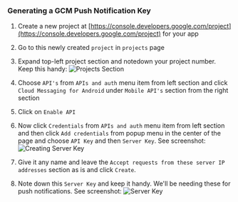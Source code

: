 ### **Generating a GCM Push Notification Key**

1. Create a new project at [https://console.developers.google.com/project](https://console.developers.google.com/project) for your app

2. Go to this newly created `project` in `projects` page

3. Expand top-left project section and notedown your project number. Keep this handy: ![Projects Section](http://s12.postimg.org/9gvkwuax9/Screen_Shot_2015_10_23_at_5_13_49_pm.png, "Expand to this")

4. Choose `API's` from `APIs and auth` menu item from left section and click `Cloud Messaging for Android` under `Mobile API's` section from the right section

5. Click on `Enable API`

6. Now click `Credentials` from `APIs and auth` menu item from left section and then click `Add credentials` from popup menu in the center of the page and choose `API Key` and then `Server Key`. See screenshot: ![Creating Server Key](http://s8.postimg.org/mp1moryol/Screen_Shot_2015_10_23_at_5_23_07_pm.png "Creating Server Key")

7. Give it any name and leave the `
Accept requests from these server IP addresses ` section as is and click `Create`.

8. Note down this `Server Key` and keep it handy. We'll be needing these for push notifications. See screenshot: ![Server Key](http://s30.postimg.org/y1688vk2p/Screen_Shot_2015_10_23_at_5_27_22_pm.png "server Key")

